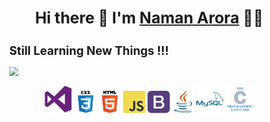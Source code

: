<h1 align='center'>
  Hi there 👋  I'm   <a href="https://github.com/naman3305">
  Naman Arora</a> 👨‍💻
</h1>

##  Still Learning New Things !!!


<img src="https://github-readme-stats.vercel.app/api?username=naman3305&&show_icons=true&title_color=000000&icon_color=bb2acf&text_color=000000&bg_color=ffa931&count_private=true"/>

<p align="center"> 
<img src=https://raw.githubusercontent.com/devicons/devicon/master/icons/visualstudio/visualstudio-plain.svg alt=vs-code width="50" height="50"/>
<img src=https://raw.githubusercontent.com/github/explore/80688e429a7d4ef2fca1e82350fe8e3517d3494d/topics/css/css.png alt=css3 width="40" height="40"/>
<img src=https://raw.githubusercontent.com/github/explore/80688e429a7d4ef2fca1e82350fe8e3517d3494d/topics/html/html.png alt=html5 width="40" height="40"/> 
<img src=https://raw.githubusercontent.com/github/explore/80688e429a7d4ef2fca1e82350fe8e3517d3494d/topics/javascript/javascript.png alt=javascript width="40" height="40"/> 
<img src=https://raw.githubusercontent.com/github/explore/80688e429a7d4ef2fca1e82350fe8e3517d3494d/topics/bootstrap/bootstrap.png alt=Bootstrap width="40" height="40"/> 
<img src=https://raw.githubusercontent.com/github/explore/80688e429a7d4ef2fca1e82350fe8e3517d3494d/topics/java/java.png alt=java width="40" height="40"/> 
<img src=https://raw.githubusercontent.com/devicons/devicon/master/icons/mysql/mysql-plain-wordmark.svg alt=mysql width="50" height="50"/>
  <img src=https://raw.githubusercontent.com/github/explore/80688e429a7d4ef2fca1e82350fe8e3517d3494d/topics/c/c.png alt=mysql width="50" height="50"/>
</p>

